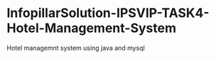 # InfopillarSolution-IPSVIP-TASK4-Hotel-Management-System
Hotel managemnt system using java and mysql
